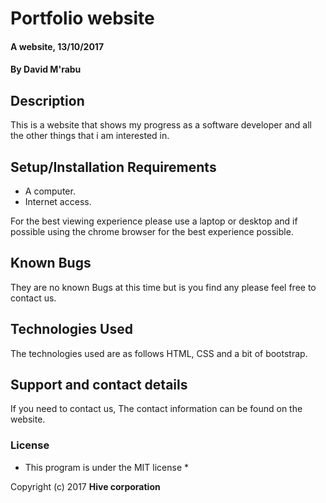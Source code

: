 # Portfolio website

#### A website, 13/10/2017

#### By **David M'rabu**

## Description

This is a website that shows my progress as a software developer and all the other things that i am interested in.

## Setup/Installation Requirements

* A computer.
* Internet access.

For the best viewing experience please use a laptop or desktop and if possible using the chrome browser for the best experience possible.

## Known Bugs

They are no known Bugs at this time but is you find any please feel free to contact us.

## Technologies Used

The technologies used are as follows HTML, CSS and a bit of bootstrap.

## Support and contact details

If you need to contact us, The contact information can be found on the website.

### License

* This program is under the MIT license *

Copyright (c) 2017 **Hive corporation**
